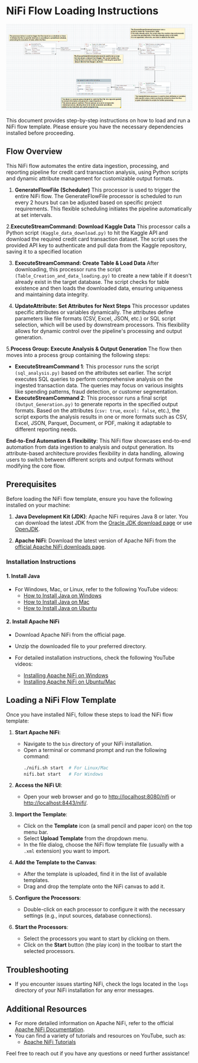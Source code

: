 # NiFi Flow Loading Instructions

![Project Screenshot](https://github.com/AkhilHaroldPeter/Nifi/blob/master/Projects/Data%20Engineering%20Project%202/NifiFlow.png)

This document provides step-by-step instructions on how to load and run a NiFi flow template. Please ensure you have the necessary dependencies installed before proceeding.

## Flow Overview

This NiFi flow automates the entire data ingestion, processing, and reporting pipeline for credit card transaction analysis, using Python scripts and dynamic attribute management for customizable output formats.
1. **GenerateFlowFile (Scheduler)**
This processor is used to trigger the entire NiFi flow. The GenerateFlowFile processor is scheduled to run every 2 hours but can be adjusted based on specific project requirements. This flexible scheduling initiates the pipeline automatically at set intervals.

2.**ExecuteStreamCommand: Download Kaggle Data**
This processor calls a Python script ```(Kaggle_data_download.py)``` to hit the Kaggle API and download the required credit card transaction dataset. The script uses the provided API key to authenticate and pull data from the Kaggle repository, saving it to a specified location

3. **ExecuteStreamCommand: Create Table & Load Data**
After downloading, this processor runs the script ```(Table_Creation_and_data_loading.py)``` to create a new table if it doesn't already exist in the target database. The script checks for table existence and then loads the downloaded data, ensuring uniqueness and maintaining data integrity.

4. **UpdateAttribute: Set Attributes for Next Steps**
This processor updates specific attributes or variables dynamically. The attributes define parameters like file formats (CSV, Excel, JSON, etc.) or SQL script selection, which will be used by downstream processors. This flexibility allows for dynamic control over the pipeline's processing and output generation.

5.**Process Group: Execute Analysis & Output Generation**
The flow then moves into a process group containing the following steps:
- **ExecuteStreamCommand 1**: This processor runs the script ```(sql_analysis.py)``` based on the attributes set earlier. The script executes SQL queries to perform comprehensive analysis on the ingested transaction data. The queries may focus on various insights like spending patterns, fraud detection, or customer segmentation.
- **ExecuteStreamCommand 2**: This processor runs a final script ```(Output_Generation.py)``` to generate reports in the specified output formats. Based on the attributes (```csv: true```, ```excel: false```, etc.), the script exports the analysis results in one or more formats such as CSV, Excel, JSON, Parquet, Document, or PDF, making it adaptable to different reporting needs.

**End-to-End Automation & Flexibility**: This NiFi flow showcases end-to-end automation from data ingestion to analysis and output generation. Its attribute-based architecture provides flexibility in data handling, allowing users to switch between different scripts and output formats without modifying the core flow.


## Prerequisites

Before loading the NiFi flow template, ensure you have the following installed on your machine:

1. **Java Development Kit (JDK)**: Apache NiFi requires Java 8 or later. You can download the latest JDK from the [Oracle JDK download page](https://www.oracle.com/java/technologies/javase-jdk11-downloads.html) or use [OpenJDK](https://openjdk.java.net/install/).

2. **Apache NiFi**: Download the latest version of Apache NiFi from the [official Apache NiFi downloads page](https://nifi.apache.org/download.html).

### Installation Instructions

#### 1. Install Java

- For Windows, Mac, or Linux, refer to the following YouTube videos:
  - [How to Install Java on Windows](https://www.youtube.com/watch?v=Ghpq2mBtDs0)
  - [How to Install Java on Mac](https://www.youtube.com/watch?v=PQk9O03cukQ)
  - [How to Install Java on Ubuntu](https://www.youtube.com/watch?v=vVrIDJ--GOA)

#### 2. Install Apache NiFi

- Download Apache NiFi from the official page.
- Unzip the downloaded file to your preferred directory.

- For detailed installation instructions, check the following YouTube videos:
  - [Installing Apache NiFi on Windows](https://www.youtube.com/watch?v=nplzhAKmH-s)
  - [Installing Apache NiFi on Ubuntu/Mac](https://www.youtube.com/watch?v=JoSugPjJnPU&list=PL55symSEWBbMBSnNW_Aboh2TpYkNIFMgb&index=5)

## Loading a NiFi Flow Template

Once you have installed NiFi, follow these steps to load the NiFi flow template:

1. **Start Apache NiFi**:
   - Navigate to the `bin` directory of your NiFi installation.
   - Open a terminal or command prompt and run the following command:
     ```bash
     ./nifi.sh start  # For Linux/Mac
     nifi.bat start   # For Windows
     ```

2. **Access the NiFi UI**:
   - Open your web browser and go to [http://localhost:8080/nifi](http://localhost:8080/nifi) or [http://localhost:8443/nifi/](http://localhost:8443/nifi/).

3. **Import the Template**:
   - Click on the **Template** icon (a small pencil and paper icon) on the top menu bar.
   - Select **Upload Template** from the dropdown menu.
   - In the file dialog, choose the NiFi flow template file (usually with a `.xml` extension) you want to import.

4. **Add the Template to the Canvas**:
   - After the template is uploaded, find it in the list of available templates.
   - Drag and drop the template onto the NiFi canvas to add it.

5. **Configure the Processors**:
   - Double-click on each processor to configure it with the necessary settings (e.g., input sources, database connections).

6. **Start the Processors**:
   - Select the processors you want to start by clicking on them.
   - Click on the **Start** button (the play icon) in the toolbar to start the selected processors.

## Troubleshooting

- If you encounter issues starting NiFi, check the logs located in the `logs` directory of your NiFi installation for any error messages.

## Additional Resources

- For more detailed information on Apache NiFi, refer to the official [Apache NiFi Documentation](https://nifi.apache.org/docs.html).
- You can find a variety of tutorials and resources on YouTube, such as:
  - [Apache NiFi Tutorials](https://www.youtube.com/results?search_query=apache+nifi+tutorial)

Feel free to reach out if you have any questions or need further assistance!

